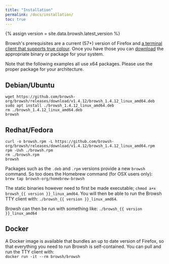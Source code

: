 ```yaml
---
title: "Installation"
permalink: /docs/installation/
toc: true
---
```


{% assign version = site.data.browsh.latest_version %}

Browsh's prerequisites are a current (57+) version of Firefox and [a terminal client that supports true colour](https://gist.github.com/XVilka/8346728). Once you have those you can [download](/downloads/) the appropriate binary or package for your system.

Note that the following examples all use x64 packages. Please use the proper package for your architecture.

## Debian/Ubuntu
```
wget https://github.com/browsh-org/browsh/releases/download/v1.4.12/browsh_1.4.12_linux_amd64.deb
sudo apt install ./browsh_1.4.12_linux_amd64.deb
rm ./browsh_1.4.12_linux_amd64.deb
browsh
```

## Redhat/Fedora
```
curl -o browsh.rpm -L https://github.com/browsh-org/browsh/releases/download/v1.4.12/browsh_1.4.12_linux_amd64.rpm
rpm -Uvh ./browsh.rpm
rm ./browsh.rpm
browsh
```

Packages such as the `.deb` and `.rpm` versions provide a new `browsh` command.
So too does the Homebrew command (for OSX users only):    
`brew tap browsh-org/homebrew-browsh`

The static binaries however need to first be made executable; `chmod a+x browsh_{{ version }}_linux_amd64`. You will then be able to run the Browsh TTY client with: `./browsh_{{ version }}_linux_amd64`.

Browsh can then be run with something like: `./browsh_{{ version }}_linux_amd64`

## Docker

A Docker image is available that bundles an up to date version of Firefox, so that everything you need to run Browsh is self-contained. You can pull and run the TTY client with:    
`docker run -it --rm browsh/browsh`
